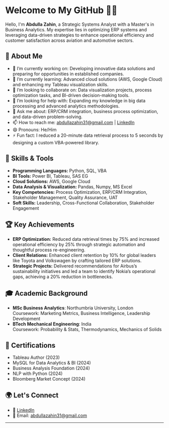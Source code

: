 # Welcome to My GitHub 👨‍💻

Hello, I'm **Abdulla Zahin**, a Strategic Systems Analyst with a Master's in Business Analytics. My expertise lies in optimizing ERP systems and leveraging data-driven strategies to enhance operational efficiency and customer satisfaction across aviation and automotive sectors.

## 🌟 About Me
- 🔭 I’m currently working on: Developing innovative data solutions and preparing for opportunities in established companies.
- 🌱 I’m currently learning: Advanced cloud solutions (AWS, Google Cloud) and enhancing my Tableau visualization skills.
- 👯 I’m looking to collaborate on: Data visualization projects, process optimization tasks, and BI-driven decision-making tools.
- 🤔 I’m looking for help with: Expanding my knowledge in big data processing and advanced analytics methodologies.
- 💬 Ask me about: ERP/CRM integration, business process optimization, and data-driven problem-solving.
- 📫 How to reach me: [abdullazahin31@gmail.com](mailto:abdullazahin31@gmail.com) | [LinkedIn](https://www.linkedin.com/in/abdulla-zahin-b4643315a/)
- 😄 Pronouns: He/Him
- ⚡ Fun fact: I reduced a 20-minute data retrieval process to 5 seconds by designing a custom VBA-powered library.

## 🔧 Skills & Tools
- **Programming Languages:** Python, SQL, VBA  
- **BI Tools:** Power BI, Tableau, SAS EG  
- **Cloud Solutions:** AWS, Google Cloud  
- **Data Analysis & Visualization:** Pandas, Numpy, MS Excel  
- **Key Competencies:** Process Optimization, ERP/CRM Integration, Stakeholder Management, Quality Assurance, UAT  
- **Soft Skills:** Leadership, Cross-Functional Collaboration, Stakeholder Engagement  

## 🏆 Key Achievements
- **ERP Optimization:** Reduced data retrieval times by 75% and increased operational efficiency by 25% through strategic automation and thoughtful process re-engineering.
- **Client Relations:** Enhanced client retention by 10% for global leaders like Toyota and Volkswagen by crafting tailored ERP solutions.
- **Strategic Projects:** Delivered recommendations for Airbus’s sustainability initiatives and led a team to identify Nokia’s operational gaps, achieving a 20% reduction in bottlenecks.

## 🎓 Academic Background
- **MSc Business Analytics**: Northumbria University, London  
  Coursework: Marketing Metrics, Business Intelligence, Leadership Development  
- **BTech Mechanical Engineering**: India  
  Coursework: Probability & Stats, Thermodynamics, Mechanics of Solids  

## 🏅 Certifications
- Tableau Author (2023)  
- MySQL for Data Analytics & BI (2024)  
- Business Analysis Foundation (2024)  
- NLP with Python (2024)  
- Bloomberg Market Concept (2024)  


## 🌍 Let's Connect
- 💼 [LinkedIn](https://www.linkedin.com/in/abdulla-zahin-b4643315a/)  
- 📧 Email: [abdullazahin31@gmail.com](mailto:abdullazahin31@gmail.com)  

---

